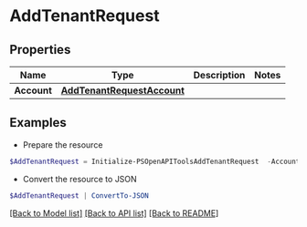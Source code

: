 # AddTenantRequest
## Properties

Name | Type | Description | Notes
------------ | ------------- | ------------- | -------------
**Account** | [**AddTenantRequestAccount**](AddTenantRequestAccount.md) |  | 

## Examples

- Prepare the resource
```powershell
$AddTenantRequest = Initialize-PSOpenAPIToolsAddTenantRequest  -Account null
```

- Convert the resource to JSON
```powershell
$AddTenantRequest | ConvertTo-JSON
```

[[Back to Model list]](../README.md#documentation-for-models) [[Back to API list]](../README.md#documentation-for-api-endpoints) [[Back to README]](../README.md)

